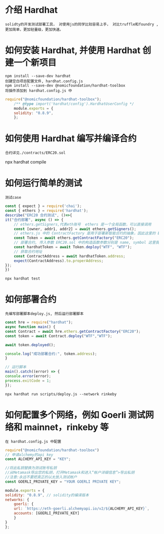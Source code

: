 # 介绍 Hardhat
    solidty的开发测试部署工具， 对使用js的同学比较容易上手， 对比truffle和foundry ,更加简单，更加轻量级，更加快速。
# 如何安装 Hardhat, 并使用 Hardhat 创建一个新项目
    npm install --save-dev hardhat
    创建空白项目配置文件, hardhat.config.js
    npm install --save-dev @nomicfoundation/hardhat-toolbox
    将插件添加到 hardhat.config.js 中

```javascript
require("@nomicfoundation/hardhat-toolbox");
    /** @type import('hardhat/config').HardhatUserConfig */
    module.exports = {
    solidity: "0.8.9",
    };
```



# 如何使用 Hardhat 编写并编译合约
    合约详见./contracts/ERC20.sol

   npx hardhat compile

# 如何运行简单的测试
    测试case
```javascript
const { expect } = require('chai');
const { ethers } = require('hardhat');
describe("ERC20 合约测试", ()=>{
it("合约部署", async () => {
    // ethers.getSigners,代表eth账号  ethers 是一个全局函数，可以直接调用
    const [owner, addr1, addr2] = await ethers.getSigners();
    // ethers.js 中的 ContractFactory 是用于部署新智能合约的抽象，因此这里的 ERC20 是我们代币合约实例的工厂。ERC20代表contracts 文件夹中的 ERC20.sol 文件
    const Token = await ethers.getContractFactory("ERC20");
    // 部署合约, 传入参数 ERC20.sol 中的构造函数参数分别是 name, symbol 这里我们都叫做WTF
    const hardhatToken = await Token.deploy("WTF", "WTF");
    // 获取合约地址
    const ContractAddress = await hardhatToken.address;
    expect(ContractAddress).to.properAddress;
});
})
```

    npx hardhat test

# 如何部署合约
    先编写部署脚本deploy.js, 然后运行部署脚本

```javascript
const hre = require("hardhat");
async function main() {
const Contract = await hre.ethers.getContractFactory("ERC20");
const token = await Contract.deploy("WTF","WTF");

await token.deployed();

console.log("成功部署合约:", token.address);
}

// 运行脚本
main().catch((error) => {
console.error(error);
process.exitCode = 1;
});
```
    npx hardhat run scripts/deploy.js --network rinkeby

# 如何配置多个网络，例如 Goerli 测试网络和 mainnet，rinkeby 等
    在 hardhat.config.js 中配置

```javascript
require("@nomicfoundation/hardhat-toolbox")
// 申请alchemy的api key
const ALCHEMY_API_KEY = "KEY";

//将此私钥替换为测试账号私钥
//从Metamask导出您的私钥，打开Metamask和进入“帐户详细信息”>导出私钥
//注意:永远不要把真正的以太放入测试帐户
const GOERLI_PRIVATE_KEY = "YOUR GOERLI PRIVATE KEY";

module.exports = {
solidity: "0.8.9", // solidity的编译版本
networks: {
    goerli: {
    url: `https://eth-goerli.alchemyapi.io/v2/${ALCHEMY_API_KEY}`,
    accounts: [GOERLI_PRIVATE_KEY]
    }
}
};
 ```
